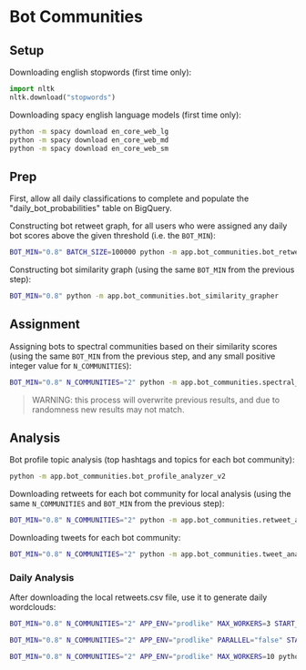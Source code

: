 # Bot Communities

## Setup

Downloading english stopwords (first time only):

```py
import nltk
nltk.download("stopwords")
```

Downloading spacy english language models (first time only):

```sh
python -m spacy download en_core_web_lg
python -m spacy download en_core_web_md
python -m spacy download en_core_web_sm
```

## Prep

First, allow all daily classifications to complete and populate the "daily_bot_probabilities" table on BigQuery.

Constructing bot retweet graph, for all users who were assigned any daily bot scores above the given threshold (i.e. the `BOT_MIN`):

```sh
BOT_MIN="0.8" BATCH_SIZE=100000 python -m app.bot_communities.bot_retweet_grapher
```

Constructing bot similarity graph (using the same `BOT_MIN` from the previous step):

```sh
BOT_MIN="0.8" python -m app.bot_communities.bot_similarity_grapher
```

## Assignment

Assigning bots to spectral communities based on their similarity scores (using the same `BOT_MIN` from the previous step, and any small positive integer value for `N_COMMUNITIES`):

```sh
BOT_MIN="0.8" N_COMMUNITIES="2" python -m app.bot_communities.spectral_clustermaker
```

> WARNING: this process will overwrite previous results, and due to randomness new results may not match.

## Analysis

Bot profile topic analysis (top hashtags and topics for each bot community):

```sh
python -m app.bot_communities.bot_profile_analyzer_v2
```

Downloading retweets for each bot community for local analysis (using the same `N_COMMUNITIES` and `BOT_MIN` from the previous step):

```sh
BOT_MIN="0.8" N_COMMUNITIES="2" python -m app.bot_communities.retweet_analyzer
```

Downloading tweets for each bot community:

```sh
BOT_MIN="0.8" N_COMMUNITIES="2" python -m app.bot_communities.tweet_analyzer
```

### Daily Analysis

After downloading the local retweets.csv file, use it to generate daily wordclouds:

```sh
BOT_MIN="0.8" N_COMMUNITIES="2" APP_ENV="prodlike" MAX_WORKERS=3 START_DATE="2020-01-01" END_DATE="2020-01-30" python -m app.bot_communities.daily_retweet_analyzer

BOT_MIN="0.8" N_COMMUNITIES="2" APP_ENV="prodlike" PARALLEL="false" START_DATE="2020-01-01" END_DATE="2020-01-30" python -m app.bot_communities.daily_retweet_analyzer

BOT_MIN="0.8" N_COMMUNITIES="2" APP_ENV="prodlike" MAX_WORKERS=10 python -m app.bot_communities.daily_retweet_analyzer
```
